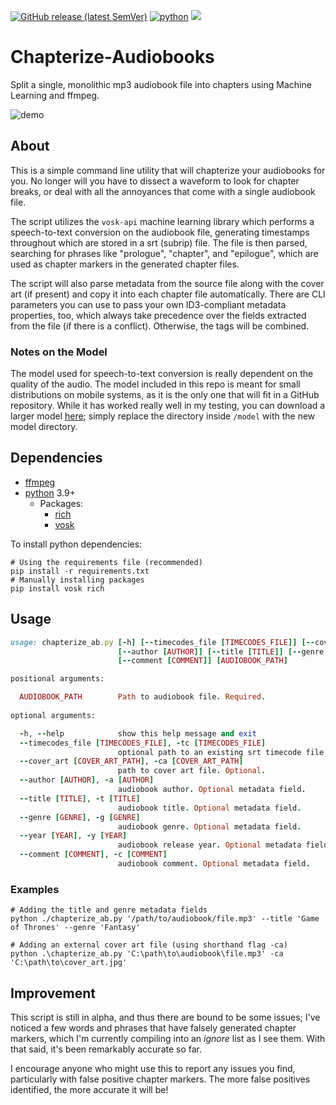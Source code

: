 <a href="https://github.com/patrickenfuego/Chapterize-Audiobooks"><img alt="GitHub release (latest SemVer)" src="https://img.shields.io/github/v/release/patrickenfuego/Chapterize-Audiobooks"><a/>
<a href="https://github.com/patrickenfuego/Chapterize-Audiobooks"><img alt="python" src="https://img.shields.io/badge/python-v3.9%2B-blue"><a/>
<a href="https://github.com/patrickenfuego/Chapterize-Audiobooks"><img src="https://img.shields.io/badge/platform-win | linux | mac-eeeeee"><a/>

# Chapterize-Audiobooks

Split a single, monolithic mp3 audiobook file into chapters using Machine Learning and ffmpeg.

![demo](https://user-images.githubusercontent.com/47511320/196007691-a488f5a5-2cd8-4058-a582-cf633c537d4f.gif)

## About

This is a simple command line utility that will chapterize your audiobooks for you. No longer will you have to
dissect a waveform to look for chapter breaks, or deal with all the annoyances that come with a single audiobook
file.

The script utilizes the `vosk-api` machine learning library which performs a speech-to-text conversion on the
audiobook file, generating timestamps throughout which are stored in a srt (subrip) file. The file is then parsed,
searching for phrases like "prologue", "chapter", and "epilogue", which are used as chapter markers in the generated
chapter files.

The script will also parse metadata from the source file along with the cover art (if present) and copy it into each
chapter file automatically. There are CLI parameters you can use to pass your own ID3-compliant metadata properties, too,
which always take precedence over the fields extracted from the file (if there is a conflict). Otherwise, the tags will
be combined.

### Notes on the Model

The model used for speech-to-text conversion is really dependent on the quality of the audio. The model included in this
repo is meant for small distributions on mobile systems, as it is the only one that will fit in a GitHub repository. While it has worked really well in my testing, you can download a larger model [here](https://alphacephei.com/vosk/models); simply replace the directory inside `/model` with the new model directory.


## Dependencies

- [ffmpeg](https://ffmpeg.org/)
- [python](https://www.python.org/downloads/) 3.9+
  - Packages:
    - [rich](https://github.com/Textualize/rich)
    - [vosk](https://github.com/alphacep/vosk-api)

To install python dependencies:

```shell
# Using the requirements file (recommended)
pip install -r requirements.txt
# Manually installing packages
pip install vosk rich
```

## Usage

```ruby
usage: chapterize_ab.py [-h] [--timecodes_file [TIMECODES_FILE]] [--cover_art [COVER_ART_PATH]]
                        [--author [AUTHOR]] [--title [TITLE]] [--genre [GENRE]] [--year [YEAR]]
                        [--comment [COMMENT]] [AUDIOBOOK_PATH]

positional arguments:

  AUDIOBOOK_PATH        Path to audiobook file. Required.
  
optional arguments:

  -h, --help            show this help message and exit
  --timecodes_file [TIMECODES_FILE], -tc [TIMECODES_FILE]
                        optional path to an existing srt timecode file in a different directory.
  --cover_art [COVER_ART_PATH], -ca [COVER_ART_PATH]
                        path to cover art file. Optional.
  --author [AUTHOR], -a [AUTHOR]
                        audiobook author. Optional metadata field.
  --title [TITLE], -t [TITLE]
                        audiobook title. Optional metadata field.
  --genre [GENRE], -g [GENRE]
                        audiobook genre. Optional metadata field.
  --year [YEAR], -y [YEAR]
                        audiobook release year. Optional metadata field.
  --comment [COMMENT], -c [COMMENT]
                        audiobook comment. Optional metadata field.

```

### Examples

```shell
# Adding the title and genre metadata fields 
python ./chapterize_ab.py '/path/to/audiobook/file.mp3' --title 'Game of Thrones' --genre 'Fantasy'
```

```shell
# Adding an external cover art file (using shorthand flag -ca)
python .\chapterize_ab.py 'C:\path\to\audiobook\file.mp3' -ca 'C:\path\to\cover_art.jpg'
```

## Improvement

This script is still in alpha, and thus there are bound to be some issues; I've noticed a few words
and phrases that have falsely generated chapter markers, which I'm currently compiling into an *ignore* list as I see
them. With that said, it's been remarkably accurate so far.

I encourage anyone who might use this to report any issues you find, particularly with false positive chapter markers.
The more false positives identified, the more accurate it will be!
